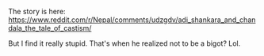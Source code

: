 The story is here: https://www.reddit.com/r/Nepal/comments/udzgdv/adi_shankara_and_chandala_the_tale_of_castism/

But I find it really stupid. That's when he realized not to be a bigot? Lol.
